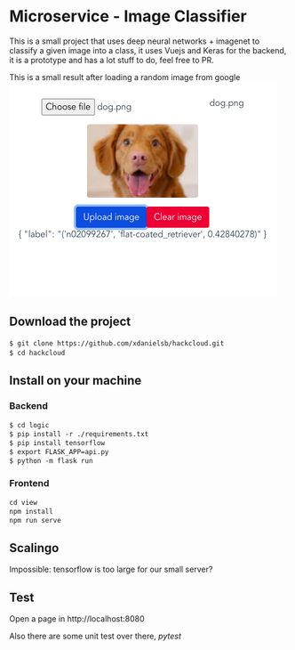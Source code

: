 # Microservice - Image Classifier

This is a small project that uses deep neural networks + imagenet to classify a given
image into a class, it uses Vuejs and Keras for the backend, it is a prototype and has 
a lot stuff to do, feel free to PR.

This is a small result after loading a random image from google
<img src="sample.png"/>

## Download the project
```sh
$ git clone https://github.com/xdanielsb/hackcloud.git
$ cd hackcloud
```


## Install on your machine

### Backend

```
$ cd logic
$ pip install -r ./requirements.txt
$ pip install tensorflow
$ export FLASK_APP=api.py
$ python -m flask run
```
### Frontend
```
cd view
npm install
npm run serve
```

## Scalingo

Impossible: tensorflow is too large for our small server?

## Test

Open a page in http://localhost:8080


Also there are some unit test over there, $pytest$ 
